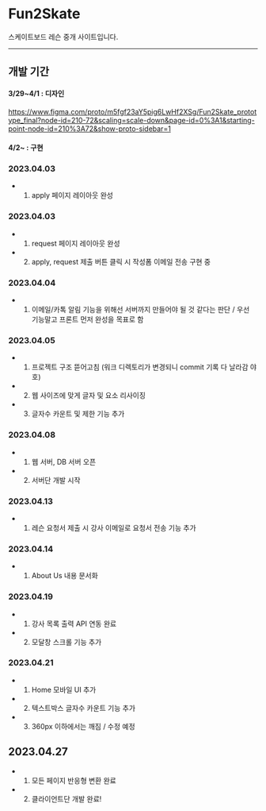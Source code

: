 # Fun2Skate
스케이트보드 레슨 중개 사이트입니다.

---

## 개발 기간
#### 3/29~4/1 : 디자인
https://www.figma.com/proto/m5fgf23aY5pig6LwHf2XSg/Fun2Skate_prototype_final?node-id=210-72&scaling=scale-down&page-id=0%3A1&starting-point-node-id=210%3A72&show-proto-sidebar=1

#### 4/2~ : 구현

### 2023.04.03
- 1. apply 페이지 레이아웃 완성

### 2023.04.03
- 1. request 페이지 레이아웃 완성
- 2. apply, request 제출 버튼 클릭 시 작성폼 이메일 전송 구현 중

### 2023.04.04
- 1. 이메일/카톡 알림 기능을 위해선 서버까지 만들어야 될 것 같다는 판단 / 우선 기능말고 프론트 먼저 완성을 목표로 함

### 2023.04.05
- 1. 프로젝트 구조 뜯어고침 (워크 디렉토리가 변경되니 commit 기록 다 날라감 야호)
- 2. 웹 사이즈에 맞게 글자 및 요소 리사이징
- 3. 글자수 카운트 및 제한 기능 추가

### 2023.04.08
- 1. 웹 서버, DB 서버 오픈
- 2. 서버단 개발 시작

### 2023.04.13
- 1. 레슨 요청서 제출 시 강사 이메일로 요청서 전송 기능 추가

### 2023.04.14
- 1. About Us 내용 문서화

### 2023.04.19
- 1. 강사 목록 출력 API 연동 완료
- 2. 모달창 스크롤 기능 추가

### 2023.04.21
- 1. Home 모바일 UI 추가
- 2. 텍스트박스 글자수 카운트 기능 추가
- 3. 360px 이하에서는 깨짐 / 수정 예정

## 2023.04.27
- 1. 모든 페이지 반응형 변환 완료
- 2. 클라이언트단 개발 완료!

